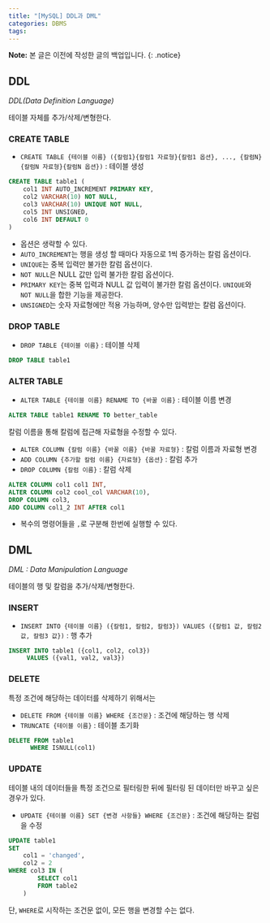 ```yaml
---
title: "[MySQL] DDL과 DML"
categories: DBMS
tags:
---
```


**Note:** 본 글은 이전에 작성한 글의 백업입니다.
{: .notice}

## DDL
*DDL(Data Definition Language)*

테이블 자체를 추가/삭제/변형한다.

### CREATE TABLE

- `CREATE TABLE {테이블 이름} ({칼럼1}{칼럼1 자료형}{칼럼1 옵션}, ..., {칼럼N}{칼럼N 자료형}{칼럼N 옵션})` : 테이블 생성

```sql
CREATE TABLE table1 (
    col1 INT AUTO_INCREMENT PRIMARY KEY,
    col2 VARCHAR(10) NOT NULL,
    col3 VARCHAR(10) UNIQUE NOT NULL,
    col5 INT UNSIGNED,
    col6 INT DEFAULT 0
)
```
- 옵션은 생략할 수 있다.
- `AUTO_INCREMENT`는 행을 생성 할 때마다 자동으로 1씩 증가하는 칼럼 옵션이다.
- `UNIQUE`는 중복 입력만 불가한 칼럼 옵션이다.
- `NOT NULL`은 NULL 값만 입력 불가한 칼럼 옵션이다.
- `PRIMARY KEY`는 중복 입력과 NULL 값 입력이 불가한 칼럼 옵션이다. `UNIQUE`와 `NOT NULL`을 합한 기능을 제공한다.
- `UNSIGNED`는 숫자 자료형에만 적용 가능하며, 양수만 입력받는 칼럼 옵션이다.

### DROP TABLE

- `DROP TABLE {테이블 이름}` : 테이블 삭제

```sql
DROP TABLE table1
```

### ALTER TABLE

- `ALTER TABLE {테이블 이름} RENAME TO {바꿀 이름}` : 테이블 이름 변경

```sql
ALTER TABLE table1 RENAME TO better_table
```

칼럼 이름을 통해 칼럼에 접근해 자료형을 수정할 수 있다.
- `ALTER COLUMN {칼럼 이름} {바꿀 이름} {바꿀 자료형}` : 칼럼 이름과 자료형 변경
- `ADD COLUMN {추가할 칼럼 이름} {자료형} {옵션}` : 칼럼 추가
- `DROP COLUMN {칼럼 이름}` : 칼럼 삭제

```sql
ALTER COLUMN col1 col1 INT,
ALTER COLUMN col2 cool_col VARCHAR(10), 
DROP COLUMN col3,
ADD COLUMN col1_2 INT AFTER col1
```
- 복수의 명령어들을 `,`로 구분해 한번에 실행할 수 있다.


## DML

*DML : Data Manipulation Language*

테이블의 행 및 칼럼을 추가/삭제/변형한다.

### INSERT

- `INSERT INTO {테이블 이름} ({칼럼1, 칼럼2, 칼럼3}) VALUES ({칼럼1 값, 칼럼2 값, 칼럼3 값})` : 행 추가

```sql
INSERT INTO table1 ({col1, col2, col3})
     VALUES ({val1, val2, val3})
```

### DELETE

특정 조건에 해당하는 데이터를 삭제하기 위해서는 
- `DELETE FROM {테이블 이름} WHERE {조건문}` : 조건에 해당하는 행 삭제
- `TRUNCATE {테이블 이름}` : 테이블 초기화

```sql
DELETE FROM table1
      WHERE ISNULL(col1)
```

### UPDATE

테이블 내의 데이터들을 특정 조건으로 필터링한 뒤에 필터링 된 데이터만 바꾸고 싶은 경우가 있다.
- `UPDATE {테이블 이름} SET {변경 사항들} WHERE {조건문}` : 조건에 해당하는 칼럼을 수정

```sql
UPDATE table1
SET 
    col1 = 'changed',
    col2 = 2
WHERE col3 IN (
        SELECT col1
        FROM table2
    )
```

단, `WHERE`로 시작하는 조건문 없이, 모든 행을 변경할 수는 없다. 



